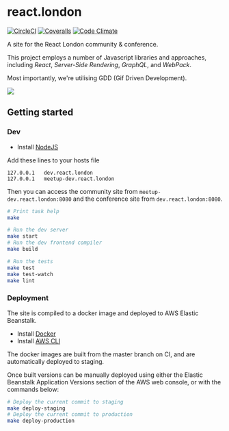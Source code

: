 react.london
============

[![CircleCI](https://circleci.com/gh/redbadger/react.london.svg?style=shield)](https://circleci.com/gh/redbadger/react.london)
[![Coveralls](https://coveralls.io/repos/github/redbadger/react.london/badge.svg)](https://coveralls.io/github/redbadger/react.london)
[![Code Climate](https://codeclimate.com/github/redbadger/react.london/badges/gpa.svg)](https://codeclimate.com/github/redbadger/react.london)

A site for the React London community & conference.

This project employs a number of Javascript libraries and approaches,
including _React_, _Server-Side Rendering_, _GraphQL_, and _WebPack_.

Most importantly, we're utilising GDD (Gif Driven Development).

<img src="https://raw.github.com/redbadger/react.london/master/assets/img/cat-hacking.gif" />

## Getting started

### Dev

* Install [NodeJS](https://nodejs.org/en/)

Add these lines to your hosts file

```
127.0.0.1	dev.react.london
127.0.0.1	meetup-dev.react.london
```

Then you can access the community site from `meetup-dev.react.london:8080` and
the conference site from `dev.react.london:8080`.

```sh
# Print task help
make

# Run the dev server
make start
# Run the dev frontend compiler
make build

# Run the tests
make test
make test-watch
make lint
```

### Deployment

The site is compiled to a docker image and deployed to AWS Elastic Beanstalk.

* Install [Docker](https://www.docker.com/)
* Install [AWS CLI](https://aws.amazon.com/cli/)

The docker images are built from the master branch on CI, and are automatically
deployed to staging.

Once built versions can be manually deployed using either the Elastic
Beanstalk Application Versions section of the AWS web console, or with the
commands below:

```sh
# Deploy the current commit to staging
make deploy-staging
# Deploy the current commit to production
make deploy-production
```
